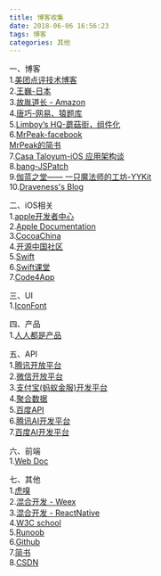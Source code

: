 ```yaml
---
title: 博客收集
date: 2018-06-06 16:56:23
tags: 博客
categories: 其他
---
```


一、博客<br>
1.[美团点评技术博客](https://tech.meituan.com/archives)<br>
2.[王巍-日本 ](https://onevcat.com/#blog)<br>
3.[故胤道长 - Amazon](https://www.jianshu.com/u/8d5b91490ca5)<br>
4.[唐巧-网易、猿题库](Amazon)<br>
5.[Limboy’s HQ-蘑菇街，组件化](http://limboy.me/category/tech.html)<br>
6.[MrPeak-facebook](http://mrpeak.cn)<br>
	[MrPeak的简书](https://www.jianshu.com/subscriptions#/subscriptions/1510733/user)<br>
7.[Casa Taloyum-iOS 应用架构谈](https://casatwy.com)<br>
8.[bang-JSPatch](http://blog.cnbang.net)<br>
9.[伽蓝之堂——
一只魔法师的工坊-YYKit](https://blog.ibireme.com)<br>
10.[Draveness's Blog](https://draveness.me/index)<br>

二、iOS相关<br>
1.[apple开发者中心](https://developer.apple.com)<br>
2.[Apple Documentation](https://developer.apple.com/reference)<br>
3.[CocoaChina](http://www.cocoachina.com)<br>
4.[开源中国社区](https://www.oschina.net)<br>
5.[Swift](https://swift.org/about)<br>
6.[Swift课堂](http://www.swiftv.cn)<br>
7.[Code4App](http://www.code4app.com)<br>		

三、UI<br>
1.[IconFont](http://iconfont.cn)			



四、产品<br>
1.[人人都是产品](http://www.woshipm.com)<br>



五、API<br>
1.[腾讯开放平台](http://open.qq.com)<br>
2.[微信开放平台](https://open.weixin.qq.com)<br>
3.[支付宝(蚂蚁金服)开发平台](https://open.alipay.com/platform/home.htm)<br>
4.[聚合数据](https://www.juhe.cn/points)<br>
5.[百度API](http://apistore.baidu.com)<br>
6.[腾讯AI开发平台](http://ai.qq.com)<br>
7.[百度AI开发平台](http://ai.baidu.com)<br>


六、前端<br>
1.[Web Doc](https://developer.mozilla.org/zh-CN/)


七、其他<br>
1.[虎嗅](https://www.huxiu.com)<br>
2.[混合开发 - Weex](http://weex.apache.org/cn/guide/)<br>
3.[混合开发 - ReactNative](https://reactnative.cn
)<br>
4.[W3C school](https://www.w3cschool.cn)<br>
5.[Runoob](http://www.runoob.com)<br>
6.[Github](https://github.com)<br>
7.[简书](https://www.jianshu.com)<br>
8.[CSDN](https://blog.csdn.net)<br>
  




